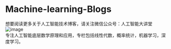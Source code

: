 # Machine-learning-Blogs
想要阅读更多关于人工智能技术博客，请关注微信公众号：人工智能大讲堂  
![image](https://github.com/AIDajiangtang/Machine-learning-Blogs/blob/main/QRCode.jpg)  
专注人工智能底层数学原理和应用，专栏包括线性代数，概率统计，机器学习，深度学习。

